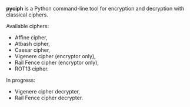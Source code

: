 **pyciph** is a Python command-line tool for encryption and decryption with classical ciphers.

Available ciphers:

- Affine cipher,
- Atbash cipher,
- Caesar cipher,
- Vigenere cipher (encryptor only),
- Rail Fence cipher (encryptor only),
- ROT13 cipher.

In progress:

- Vigenere cipher decrypter,
- Rail Fence cipher decrypter.
